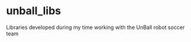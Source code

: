 unball_libs
===========

Libraries developed during my time working with the UnBall robot soccer team